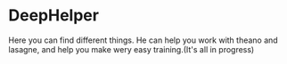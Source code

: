 # DeepHelper
Here you can find different things.
He can help you work with theano and lasagne, and help you make wery easy training.(It's all in progress)

